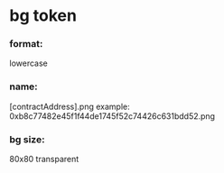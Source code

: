 # bg token

### format:
lowercase

### name:
[contractAddress].png example: 0xb8c77482e45f1f44de1745f52c74426c631bdd52.png

### bg size:
80x80 transparent
